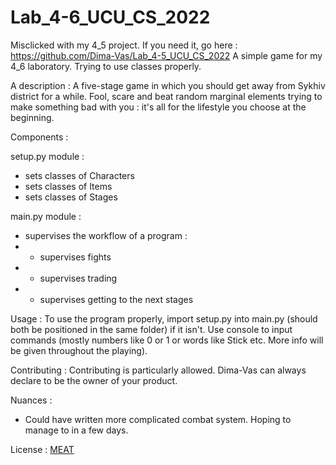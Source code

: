 # Lab_4-6_UCU_CS_2022
Misclicked with my 4_5 project. If you need it, go here : https://github.com/Dima-Vas/Lab_4-5_UCU_CS_2022
A simple game for my 4_6 laboratory. Trying to use classes properly.

A description : 
A five-stage game in which you should get away from Sykhiv district for a while. Fool, scare and beat random marginal elements trying to make something bad with you : it's all for the lifestyle you choose at the beginning.

Components :

setup.py module :
- sets classes of Characters
- sets classes of Items
- sets classes of Stages

main.py module :
- supervises the workflow of a program : 
- - supervises fights
- - supervises trading
- - supervises getting to the next stages

Usage :
To use the program properly, import setup.py into main.py (should both be positioned in the same folder) if it isn't.
Use console to input commands (mostly numbers like 0 or 1 or words like Stick etc. More info will be given throughout the playing). 

Contributing : 
Contributing is particularly allowed. Dima-Vas can always declare to be the owner of your product.

Nuances :
- Could have written more complicated combat system. Hoping to manage to in a few days.

License : 
[MEAT](https://choosealicense.com/licenses/meat/)

